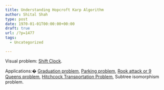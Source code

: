 ```yaml
---
title: Understanding Hopcroft Karp Algorithm
author: Shital Shah
type: post
date: 1970-01-01T00:00:00+00:00
draft: true
url: /?p=1477
tags:
  - Uncategorized

---
```

Visual problem: [Shift Clock][1].

Applications:� [Graduation problem][2], [Parking problem][3], [Rook attack or 9 Queens problem][4], [Hitchcock Transportation Problem][5], Subtree isomorphism problem.

&nbsp;

 [1]: http://www.hexahedria.com/2014/08/18/shift-clock/
 [2]: http://www.topcoder.com/stat?c=problem_statement&pm=2852&rd=5075
 [3]: http://www.topcoder.com/stat?c=problem_statement&pm=3530&rd=6535
 [4]: http://www.topcoder.com/stat?c=problem_statement&pm=1931&rd=4709
 [5]: http://www.mathcs.emory.edu/~cheung/Courses/323/Syllabus/Transportation/intro.html